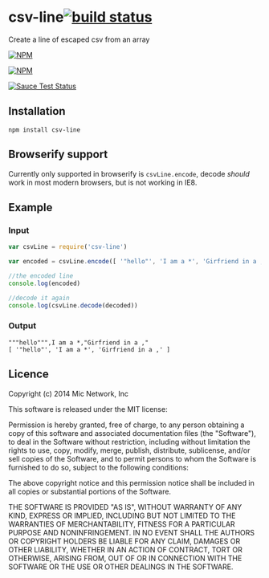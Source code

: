 # csv-line[![build status](https://secure.travis-ci.org/micnews/csv-line.svg)](http://travis-ci.org/micnews/csv-line)

Create a line of escaped csv from an array

[![NPM](https://nodei.co/npm/csv-line.png?downloads&stars)](https://nodei.co/npm/csv-line/)

[![NPM](https://nodei.co/npm-dl/csv-line.png)](https://nodei.co/npm/csv-line/)

[![Sauce Test Status](https://saucelabs.com/browser-matrix/micnews-csv-line.svg)](https://saucelabs.com/u/micnews-csv-line)

## Installation

```
npm install csv-line
```

## Browserify support

Currently only supported in browserify is `csvLine.encode`, decode _should_ work in most modern browsers, but is not working in IE8.

## Example

### Input

```javascript
var csvLine = require('csv-line')

var encoded = csvLine.encode([ '"hello"', 'I am a *', 'Girfriend in a ,' ])

//the encoded line
console.log(encoded)

//decode it again
console.log(csvLine.decode(decoded))
```

### Output

```
"""hello""",I am a *,"Girfriend in a ,"
[ '"hello"', 'I am a *', 'Girfriend in a ,' ]
```

## Licence

Copyright (c) 2014 Mic Network, Inc

This software is released under the MIT license:

Permission is hereby granted, free of charge, to any person obtaining a copy
of this software and associated documentation files (the "Software"), to deal
in the Software without restriction, including without limitation the rights
to use, copy, modify, merge, publish, distribute, sublicense, and/or sell
copies of the Software, and to permit persons to whom the Software is
furnished to do so, subject to the following conditions:

The above copyright notice and this permission notice shall be included in
all copies or substantial portions of the Software.

THE SOFTWARE IS PROVIDED "AS IS", WITHOUT WARRANTY OF ANY KIND, EXPRESS OR
IMPLIED, INCLUDING BUT NOT LIMITED TO THE WARRANTIES OF MERCHANTABILITY,
FITNESS FOR A PARTICULAR PURPOSE AND NONINFRINGEMENT. IN NO EVENT SHALL THE
AUTHORS OR COPYRIGHT HOLDERS BE LIABLE FOR ANY CLAIM, DAMAGES OR OTHER
LIABILITY, WHETHER IN AN ACTION OF CONTRACT, TORT OR OTHERWISE, ARISING FROM,
OUT OF OR IN CONNECTION WITH THE SOFTWARE OR THE USE OR OTHER DEALINGS IN
THE SOFTWARE.
